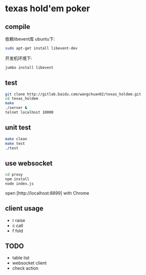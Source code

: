 # texas hold'em poker

## compile
依赖libevent库
ubuntu下:
```bash
sudo apt-get install libevent-dev
```

开发机环境下:
```bash
jumbo install libevent
```

## test
```bash
git clone http://gitlab.baidu.com/wangchuan02/texas_holdem.git
cd texas_holdem
make
./server &
telnet localhost 10000
```
## unit test
```bash
make clean
make test
./test
```

## use websocket

```bash
cd proxy
npm install
node index.js
```
open [http://localhost:8899] with Chrome

## client usage
- r <num> raise
- c       call
- f       fold

## TODO
- table list
- websocket client
- check action

